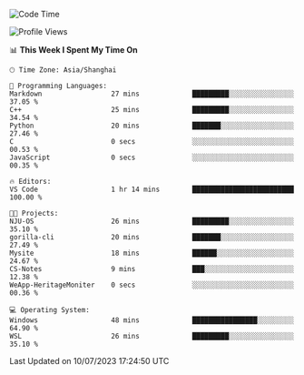 <!--START_SECTION:waka-->
![Code Time](http://img.shields.io/badge/Code%20Time-1%2C037%20hrs%2017%20mins-blue)

![Profile Views](http://img.shields.io/badge/Profile%20Views-0-blue)

📊 **This Week I Spent My Time On** 

```text
🕑︎ Time Zone: Asia/Shanghai

💬 Programming Languages: 
Markdown                 27 mins             █████████░░░░░░░░░░░░░░░░   37.05 % 
C++                      25 mins             █████████░░░░░░░░░░░░░░░░   34.54 % 
Python                   20 mins             ███████░░░░░░░░░░░░░░░░░░   27.46 % 
C                        0 secs              ░░░░░░░░░░░░░░░░░░░░░░░░░   00.53 % 
JavaScript               0 secs              ░░░░░░░░░░░░░░░░░░░░░░░░░   00.35 % 

🔥 Editors: 
VS Code                  1 hr 14 mins        █████████████████████████   100.00 % 

🐱‍💻 Projects: 
NJU-OS                   26 mins             █████████░░░░░░░░░░░░░░░░   35.10 % 
gorilla-cli              20 mins             ███████░░░░░░░░░░░░░░░░░░   27.49 % 
Mysite                   18 mins             ██████░░░░░░░░░░░░░░░░░░░   24.67 % 
CS-Notes                 9 mins              ███░░░░░░░░░░░░░░░░░░░░░░   12.38 % 
WeApp-HeritageMoniter    0 secs              ░░░░░░░░░░░░░░░░░░░░░░░░░   00.36 % 

💻 Operating System: 
Windows                  48 mins             ████████████████░░░░░░░░░   64.90 % 
WSL                      26 mins             █████████░░░░░░░░░░░░░░░░   35.10 % 
```


 Last Updated on 10/07/2023 17:24:50 UTC
<!--END_SECTION:waka-->
